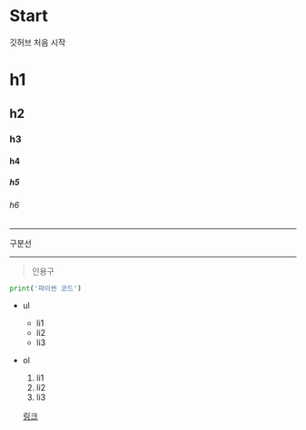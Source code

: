 # Start
깃허브 처음 시작

# h1
## h2
### h3
#### h4
##### h5
###### h6

---

구분선

---

> 인용구

```python
print('파이썬 코드')
```


- ul
  - li1
  - li2
  - li3

- ol
  1. li1
  2. li2
  3. li3
  
  [링크](https://github.com/protocol-busy/start)
